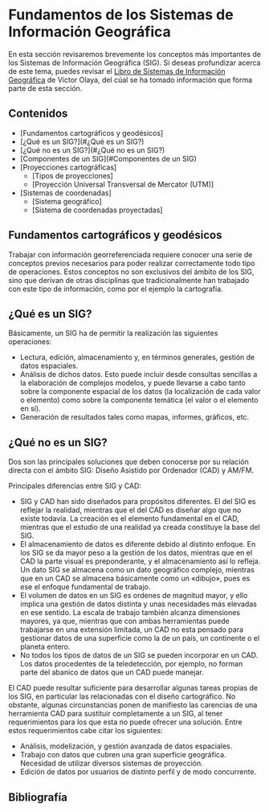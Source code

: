 <!-- ![Logo](img/intro.jpg) -->
# Fundamentos de los Sistemas de Información Geográfica
En esta sección revisaremos brevemente los conceptos más importantes de los Sistemas de Información Geográfica (SIG). Si deseas profundizar acerca de este tema, puedes revisar el [Libro de Sistemas de Información Geográfica](https://volaya.github.io/libro-sig/) de Víctor Olaya, del cúal se ha tomado información que forma parte de esta sección.


## Contenidos
* [Fundamentos cartográficos y geodésicos]
* [¿Qué es un SIG?](#¿Qué es un SIG?)
* [¿Qué no es un SIG?](#¿Qué no es un SIG?)
* [Componentes de un SIG](#Componentes de un SIG)
* [Proyecciones cartográficas]
	- [Tipos de proyecciones]
	- [Proyección Universal Transversal de Mercator (UTM)]
* [Sistemas de coordenadas]
	- [Sistema geográfico]
	- [Sistema de coordenadas proyectadas]  


## Fundamentos cartográficos y geodésicos

Trabajar con información georreferenciada requiere conocer una serie de conceptos previos necesarios para poder realizar correctamente todo tipo de operaciones. Estos conceptos no son exclusivos del ámbito de los SIG, sino que derivan de otras disciplinas que tradicionalmente han trabajado con este tipo de información, como por el ejemplo la cartografía.

## ¿Qué es un SIG?

Básicamente, un SIG ha de permitir la realización las siguientes operaciones:

* Lectura, edición, almacenamiento y, en términos generales, gestión de datos espaciales.
* Análisis de dichos datos. Esto puede incluir desde consultas sencillas a la elaboración de complejos modelos, y puede llevarse a cabo tanto sobre la componente espacial de los datos (la localización de cada valor o elemento) como sobre la componente temática (el valor o el elemento en sí).
* Generación de resultados tales como mapas, informes, gráficos, etc.

## ¿Qué no es un SIG?
Dos son las principales soluciones que deben conocerse por su relación directa con el ámbito SIG: Diseño Asistido por Ordenador (CAD) y AM/FM.

Principales diferencias entre SIG y CAD:

* SIG y CAD han sido diseñados para propósitos diferentes. El del SIG es reflejar la realidad, mientras que el del CAD es diseñar algo que no existe todavía. La creación es el elemento fundamental en el CAD, mientras que el estudio de una realidad ya creada constituye la base del SIG.
* El almacenamiento de datos es diferente debido al distinto enfoque. En los SIG se da mayor peso a la gestión de los datos, mientras que en el CAD la parte visual es preponderante, y el almacenamiento así lo refleja. Un dato SIG se almacena como un dato geográfico complejo, mientras que en un CAD se almacena básicamente como un «dibujo», pues es ese el enfoque fundamental de trabajo.
* El volumen de datos en un SIG es ordenes de magnitud mayor, y ello implica una gestión de datos distinta y unas necesidades más elevadas en ese sentido. La escala de trabajo también alcanza dimensiones mayores, ya que, mientras que con ambas herramientas puede trabajarse en una extensión limitada, un CAD no esta pensado para gestionar datos de una superficie como la de un país, un continente o el planeta entero.
* No todos los tipos de datos de un SIG se pueden incorporar en un CAD. Los datos procedentes de la teledetección, por ejemplo, no forman parte del abanico de datos que un CAD puede manejar.


El CAD puede resultar suficiente para desarrollar algunas tareas propias de los SIG, en particular las relacionadas con el diseño cartográfico. No obstante, algunas circunstancias ponen de manifiesto las carencias de una herramienta CAD para sustituir completamente a un SIG, al tener requerimientos para los que esta no puede ofrecer una solución. Entre estos requerimientos cabe citar los siguientes:

* Análisis, modelización, y gestión avanzada de datos espaciales.
* Trabajo con datos que cubren una gran superficie geográfica. Necesidad de utilizar diversos sistemas de proyección.
* Edición de datos por usuarios de distinto perfil y de modo concurrente.


## Bibliografía